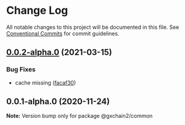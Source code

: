 # Change Log

All notable changes to this project will be documented in this file.
See [Conventional Commits](https://conventionalcommits.org) for commit guidelines.

## [0.0.2-alpha.0](https://iz11ro8cf9xz/node/gxchain2/compare/v0.0.1-alpha.0...v0.0.2-alpha.0) (2021-03-15)


### Bug Fixes

* cache missing ([facaf30](https://iz11ro8cf9xz/node/gxchain2/commits/facaf30e4094856ecd171a301638fc465e1451fd))





## 0.0.1-alpha.0 (2020-11-24)

**Note:** Version bump only for package @gxchain2/common
